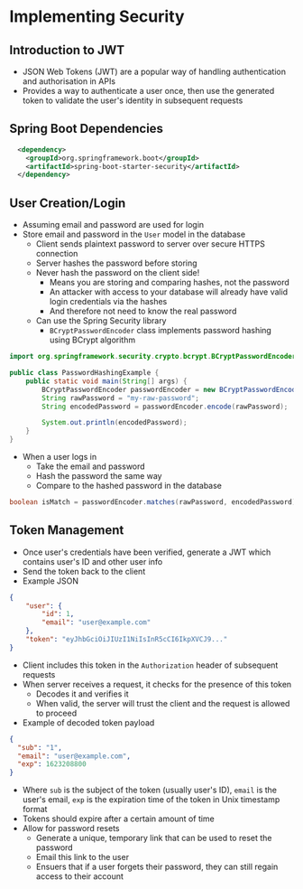 # Implementing Security

## Introduction to JWT

- JSON Web Tokens (JWT) are a popular way of handling authentication and authorisation in APIs
- Provides a way to authenticate a user once, then use the generated token to validate the user's identity in subsequent requests

## Spring Boot Dependencies

```xml
  <dependency>
    <groupId>org.springframework.boot</groupId>
    <artifactId>spring-boot-starter-security</artifactId>
  </dependency>


```

## User Creation/Login

- Assuming email and password are used for login
- Store email and password in the `User` model in the database
  - Client sends plaintext password to server over secure HTTPS connection
  - Server hashes the password before storing
  - Never hash the password on the client side!
    - Means you are storing and comparing hashes, not the password
    - An attacker with access to your database will already have valid login credentials via the hashes
    - And therefore not need to know the real password
  - Can use the Spring Security library
    - `BCryptPasswordEncoder` class implements password hashing using BCrypt algorithm

```java
import org.springframework.security.crypto.bcrypt.BCryptPasswordEncoder;

public class PasswordHashingExample {
    public static void main(String[] args) {
        BCryptPasswordEncoder passwordEncoder = new BCryptPasswordEncoder();
        String rawPassword = "my-raw-password";
        String encodedPassword = passwordEncoder.encode(rawPassword);

        System.out.println(encodedPassword);
    }
}
```

- When a user logs in
  - Take the email and password
  - Hash the password the same way
  - Compare to the hashed password in the database

```java
boolean isMatch = passwordEncoder.matches(rawPassword, encodedPassword);
```

## Token Management

- Once user's credentials have been verified, generate a JWT which contains user's ID and other user info
- Send the token back to the client
- Example JSON

```json
{
    "user": {
        "id": 1,
        "email": "user@example.com"
    },
    "token": "eyJhbGciOiJIUzI1NiIsInR5cCI6IkpXVCJ9..."
}
```

- Client includes this token in the `Authorization` header of subsequent requests
- When server receives a request, it checks for the presence of this token
  - Decodes it and verifies it
  - When valid, the server will trust the client and the request is allowed to proceed
- Example of decoded token payload

```json
{
  "sub": "1",
  "email": "user@example.com",
  "exp": 1623208800
}
```

- Where `sub` is the subject of the token (usually user's ID), `email` is the user's email, `exp` is the expiration time of the token in Unix timestamp format
- Tokens should expire after a certain amount of time
- Allow for password resets
  - Generate a unique, temporary link that can be used to reset the password
  - Email this link to the user
  - Ensuers that if a user forgets their password, they can still regain access to their account
